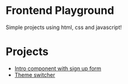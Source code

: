 # Frontend Playground
Simple projects using html, css and javascript!

# Projects
- <a href="./intro-component-with-signup-form">Intro component with sign up form</a>
- <a href="./theme-switcher">Theme switcher</a>
